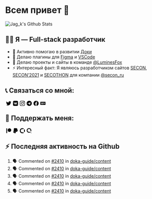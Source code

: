 # Всем привет 👋

<img alt="Jag_k&#39;s Github Stats" height="195" src="https://github-readme-stats.vercel.app/api?username=jag-k&amp;show_icons=true&amp;hide_border=true&amp;theme=dark&amp;count_private=true"/>


## 👨‍💻 Я — Full-stack разработчик

- 🔭 Активно помогаю в развитии [Доки](https://doka.guide)
- 🌱 Делаю плагины для [Figma](https://figma.com) и [VSCode](https://code.visualstudio.com)
- 👯 Делаю проекты и сайты в команде [@LuminesFox](https://github.com/luminesfox)
- ⚡ Интересный факт: Я являюсь разработчиком сайтов [SECON](https://secon.ru), [SECON'2021](https://2021.secon.ru) и [SECOTHON](http://secothon.secon.ru) для компании [@secon_ru](https://github.com/secon_ru)


## 📞 Связаться со мной:

[<img align="left" width="22px" alt="Jag_k | Twitter" src="icons/ios_rounded/twitter.svg"/>][twitter]
[<img align="left" width="22px" alt="Jag_k | VK" src="icons/ios_rounded/vk.svg"/>][vk]
[<img align="left" width="22px" alt="Jag_k | Instagram" src="icons/ios_rounded/instagram.svg"/>][instagram]
[<img align="left" width="22px" alt="Jag_k | Telegram" src="icons/ios_rounded/telegram.svg"/>][telegram]
[<img align="left" width="22px" alt="Jag_k | Facebook" src="icons/ios_rounded/facebook.svg"/>][facebook]
[<img align="left" width="22px" alt="Jag_k | DEV Profile" src="icons/ios_rounded/devdotto.svg"/>][devto]


<br>


## 💸 Поддержать меня:

[<img align="left" width="22px" alt="Jag_k | Patreon" src="icons/ios_rounded/patreon.svg"/>][patreon]
[<img align="left" width="22px" alt="Jag_k | PayPal" src="icons/ios_rounded/paypal.svg"/>][paypal]
[<img align="left" width="22px" alt="Jag_k | Open Collective" src="icons/ios_rounded/opencollective.svg"/>][opencollective]
[<img align="left" width="22px" alt="Jag_k | Qiwi" src="icons/ios_rounded/qiwi.svg"/>][qiwi]


<br>


## :zap: Последняя активность на Github
  
<!--START_SECTION:activity-->
1. 🗣 Commented on [#2410](https://github.com/doka-guide/content/issues/2410) in [doka-guide/content](https://github.com/doka-guide/content)
2. 🗣 Commented on [#2410](https://github.com/doka-guide/content/issues/2410) in [doka-guide/content](https://github.com/doka-guide/content)
3. 🗣 Commented on [#2410](https://github.com/doka-guide/content/issues/2410) in [doka-guide/content](https://github.com/doka-guide/content)
4. 🗣 Commented on [#2410](https://github.com/doka-guide/content/issues/2410) in [doka-guide/content](https://github.com/doka-guide/content)
5. 🗣 Commented on [#2410](https://github.com/doka-guide/content/issues/2410) in [doka-guide/content](https://github.com/doka-guide/content)
<!--END_SECTION:activity-->


[website]: https://jagk.ru
[twitter]: https://twitter.com/jag_k_
[instagram]: https://instagram.com/jag_k_
[vk]: https://vk.com/jag_konon
[telegram]: https://telegram.me/jag_k
[facebook]: https://facebook.com/jag.konon
[devto]: https://dev.to/jag_k

[patreon]: https://patreon.com/jag_k
[paypal]: https://paypal.me/jag_k
[opencollective]: https://opencollective.com/jag_k
[qiwi]: https://qiwi.com/n/JAGKONON

